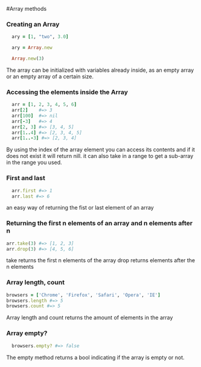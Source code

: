 #Array methods

### Creating an Array
```ruby
  ary = [1, "two", 3.0]

  ary = Array.new

  Array.new(3)
```
The array can be initialized with variables already inside, as an empty array
or an empty array of a certain size.

### Accessing the elements inside the Array
```ruby
  arr = [1, 2, 3, 4, 5, 6]
  arr[2]    #=> 3
  arr[100]  #=> nil
  arr[-3]   #=> 4
  arr[2, 3] #=> [3, 4, 5]
  arr[1..4] #=> [2, 3, 4, 5]
  arr[1..-3] #=> [2, 3, 4]
```
By using the index of the array element you can access its contents and if it does not exist
it will return nill. it can also take in a range to get a sub-array in the range you used.

### First and last

```ruby
  arr.first #=> 1
  arr.last #=> 6
```
an easy way of returning the fist or last element of an array

### Returning the first n elements of an array and n elements after n
```ruby
arr.take(3) #=> [1, 2, 3]
arr.drop(3) #=> [4, 5, 6]
```
take returns the first n elements of the array
drop returns elements after the n elements

### Array length, count

```ruby
browsers = ['Chrome', 'Firefox', 'Safari', 'Opera', 'IE']
browsers.length #=> 5
browsers.count #=> 5
```

Array length and count returns the amount of elements in the array

### Array empty?
```ruby
  browsers.empty? #=> false
```
The empty method returns a bool indicating if the array is empty or not.
